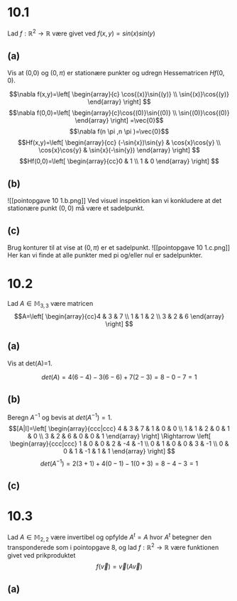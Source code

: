 # 10.1
Lad $f:\mathbb{R}^{2}\to \mathbb{R}$ være givet ved $f(x,y)=sin(x)sin(y)$
## (a)
Vis at (0,0) og $(0,\pi )$ er stationære punkter og udregn Hessematricen $Hf(0,0)$.

$$\nabla f(x,y)=\left[
\begin{array}{c}
\cos{(x)}\sin{(y)} \\ 
\sin{(x)}\cos{(y)}
\end{array}
\right] $$
$$\nabla f(0,0)=\left[
\begin{array}{c}\cos{(0)}\sin{(0)} \\ \sin{(0)}\cos{(0)}
\end{array}
\right] =\vec{0}$$
$$\nabla f(n \pi ,n \pi )=\vec{0}$$
$$Hf(x,y)=\left[
\begin{array}{cc}
(-\sin{x})\sin{y}  & \cos{x}\cos{y} \\ 
\cos{x}\cos{y} & \sin{x}(-\sin{y})
\end{array}
\right] $$
$$Hf(0,0)=\left[
\begin{array}{cc}0 & 1 \\ 1 & 0
\end{array}
\right] $$
## (b)
![[pointopgave 10 1.b.png]]
Ved visuel inspektion kan vi konkludere at det stationære punkt $(0,0)$ må være et sadelpunkt.
## (c)
Brug konturer til at vise at $(0,\pi )$ er et sadelpunkt.
![[pointopgave 10 1.c.png]]
Her kan vi finde at alle punkter med pi og/eller nul er sadelpunkter.
# 10.2
Lad $A \in \mathbb{M}_{3,3}$ være matricen $$A=\left[
\begin{array}{cc}4 & 3 & 7  \\ 1 & 1 & 2 \\ 3 & 2 & 6
\end{array}
\right] $$
## (a)
Vis at det(A)=1.

$$det(A)=4(6-4)-3(6-6)+7(2-3)=8-0-7=1$$
## (b)
Beregn $A^{-1}$ og bevis at $det(A^{-1})=1$.
$$[A|I]=\left[
\begin{array}{ccc|ccc}
4 & 3 & 7 & 1 & 0 & 0 \\ 
1 & 1 & 2 & 0 & 1 & 0 \\ 
3 & 2 & 6 & 0 & 0 & 1
\end{array}
\right] \Rightarrow \left[
\begin{array}{ccc|ccc}
1 & 0 & 0  & 2 & -4 & -1 \\ 
0 & 1 & 0 & 0 & 3 & -1 \\ 
0 & 0 & 1 & -1 & 1 & 1
\end{array}
\right] $$
$$det(A^{-1})=2(3+1)+4(0-1)-1(0+3)=8-4-3=1$$
## (c)

# 10.3
Lad $A \in \mathbb{M}_{2,2}$ være invertibel og opfylde $A^{t}=A$ hvor $A^{t}$ betegner den transponderede som i pointopgave 8, og lad $f:\mathbb{R}^{2}\to \mathbb{R}$ være funktionen givet ved prikproduktet
$$f(\vec{v})=\vec{v}(A \vec{v})$$
## (a)
